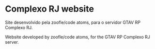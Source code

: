 # Complexo RJ website

Site desenvolvido pela zoofle/code atoms, para o servidor GTAV RP Complexo RJ.

Website developed by zoofle/code atoms, for the GTAV RP Complexo RJ server.
